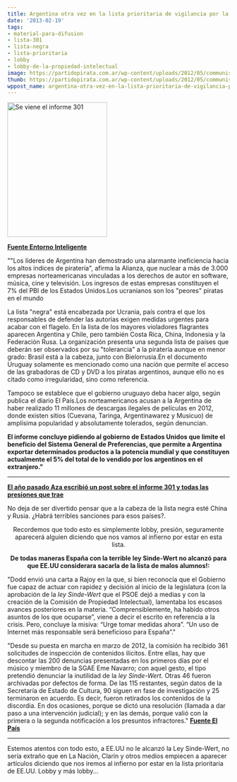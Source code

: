 ```yaml
---
title: Argentina otra vez en la lista prioritaria de vigilancia por la piratería
date: '2013-02-19'
tags:
- material-para-difusion
- lista-301
- lista-negra
- lista-prioritaria
- lobby
- lobby-de-la-propiedad-intelectual
image: https://partidopirata.com.ar/wp-content/uploads/2012/05/communism.jpg
thumb: https://partidopirata.com.ar/wp-content/uploads/2012/05/communism-150x150.jpg
wppost_name: argentina-otra-vez-en-la-lista-prioritaria-de-vigilancia-por-la-pirateria
---
```


<a href="https://partidopirata.com.ar/wp-content/uploads/2012/05/communism.jpg"><img class="aligncenter size-full wp-image-4295" alt="Se viene el informe 301" src="https://partidopirata.com.ar/wp-content/uploads/2012/05/communism.jpg" width="226" height="305" /></a>

<strong><a href="http://www.entornointeligente.com/articulo/1351677/URUGUAY---Lista-negra-de-la-propiedad-intelectual-incluye-a-Argentina-y-excluye-a-Uruguay-18022013" target="_blank">Fuente Entorno Inteligente</a></strong>

""Los líderes de Argentina han demostrado una alarmante ineficiencia hacia los altos índices de piratería", afirma la Alianza, que nuclear a más de 3.000 empresas norteamericanas vinculadas a los derechos de autor en software, música, cine y televisión. Los ingresos de estas empresas constituyen el 7% del PBI de los Estados Unidos.Los ucranianos son los "peores" piratas en el mundo

La lista "negra" está encabezada por Ucrania, país contra el que los responsables de defender las autorías exigen medidas urgentes para acabar con el flagelo. En la lista de los mayores violadores flagrantes aparecen Argentina y Chile, pero también Costa Rica, China, Indonesia y la Federación Rusa. La organización presenta una segunda lista de países que deberán ser observados por su "tolerancia" a la piratería aunque en menor grado: Brasil está a la cabeza, junto con Bielorrusia.En el documento Uruguay solamente es mencionado como una nación que permite el acceso de las grabadoras de CD y DVD a los piratas argentinos, aunque ello no es citado como irregularidad, sino como referencia.

Tampoco se establece que el gobierno uruguayo deba hacer algo, según publica el diario El País.Los norteamericanos acusan a la Argentina de haber realizado 11 millones de descargas ilegales de películas en 2012, donde existen sitios (Cuevana, Taringa, Argentinawarez y Musicuo) de amplísima popularidad y absolutamente tolerados, según denuncian.

<strong>El informe concluye pidiendo al gobierno de Estados Unidos que limite el beneficio del Sistema General de Preferencias, que permite a Argentina exportar determinados productos a la potencia mundial y que constituyen actualmente el 5% del total de lo vendido por los argentinos en el extranjero."</strong>

<hr />

<strong><a href="https://partidopirata.com.ar/5268/argentina-paraiso-pirata-ojala">El año pasado Aza escribió un post sobre el informe 301 y todas las presiones que trae</a></strong>

No deja de ser divertido pensar que a la cabeza de la lista negra esté China y Rusia. ¿Habrá terribles sanciones para esos países?.
<p style="text-align: center;">Recordemos que todo esto es simplemente lobby, presión, seguramente aparecerá alguien diciendo que nos vamos al infierno por estar en esta lista.</p>
<p style="text-align: center;"><strong>De todas maneras España con la terrible ley Sinde-Wert no alcanzó para que EE.UU considerara sacarla de la lista de malos alumnos!:</strong></p>
"Dodd envió una carta a Rajoy en la que, si bien reconocía que el Gobierno fue capaz de actuar con rapidez y decisión al inicio de la legislatura (con la aprobación de la <em>ley Sinde-Wert</em> que el PSOE dejó a medias y con la creación de la Comisión de Propiedad Intelectual), lamentaba los escasos avances posteriores en la materia. “Comprensiblemente, ha habido otros asuntos de los que ocuparse”, viene a decir el escrito en referencia a la crisis. Pero, concluye la misiva: “Urge tomar medidas ahora”. “Un uso de Internet más responsable será beneficioso para España”."

"Desde su puesta en marcha en marzo de 2012, la comisión ha recibido 361 solicitudes de inspección de contenidos ilícitos. Entre ellas, hay que descontar las 200 denuncias presentadas en los primeros días por el músico y miembro de la SGAE Eme Navarro; con aquel gesto, el tipo pretendió denunciar la inutilidad de la <em>ley Sinde-Wert.</em> Otras 46 fueron archivadas por defectos de forma. De las 115 restantes, según datos de la Secretaría de Estado de Cultura, 90 siguen en fase de investigación y 25 terminaron en acuerdo. Es decir, fueron retirados los contenidos de la discordia. En dos ocasiones, porque se dictó una resolución (llamada a dar paso a una intervención judicial); y en las demás, porque valió con la primera o la segunda notificación a los presuntos infractores."
<strong><a href="http://cultura.elpais.com/cultura/2013/02/15/actualidad/1360961194_991474.html" target="_blank">Fuente El País</a></strong>

<hr />

Estemos atentos con todo esto, a EE.UU no le alcanzó la Ley Sinde-Wert, no sería extraño que en La Nación, Clarín y otros medios empiecen a aparecer artículos diciendo que nos iremos al infierno por estar en la lista prioritaria de EE.UU.
Lobby y más lobby...
